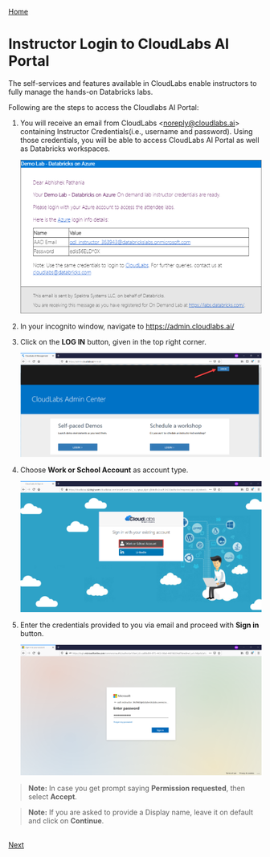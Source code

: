 [Home](./../README.md)

# Instructor Login to CloudLabs AI Portal 

The self-services and features available in CloudLabs enable instructors to fully manage the hands-on Databricks labs. 

Following are the steps to access the Cloudlabs AI Portal:

1. You will receive an email from CloudLabs <<noreply@cloudlabs.ai>> containing Instructor Credentials(i.e., username and password). Using those credentials, you will be able to access CloudLabs AI Portal as well as Databricks workspaces.

   <kbd> ![](media/image0.png) </kbd>

2. In your incognito window, navigate to https://admin.cloudlabs.ai/

3. Click on the **LOG IN** button, given in the top right corner.

    <kbd> ![](media/image1.png) </kbd>

4. Choose **Work or School Account** as account type.
    
    <kbd> ![](media/image2.png) </kbd>
    
5. Enter the credentials provided to you via email and proceed with **Sign in** button.

    <kbd> ![](media/image3.png) </kbd>

> **Note:** In case you get prompt saying **Permission requested**, then select **Accept**.

> **Note:** If you are asked to provide a Display name, leave it on default and click on **Continue**.
 
&nbsp;&nbsp;&nbsp;&nbsp;&nbsp;&nbsp;&nbsp;&nbsp;&nbsp;&nbsp;&nbsp;&nbsp;&nbsp;&nbsp;&nbsp;&nbsp;&nbsp;&nbsp;&nbsp;&nbsp;&nbsp;&nbsp;&nbsp;&nbsp;&nbsp;&nbsp;&nbsp;&nbsp;&nbsp;&nbsp;&nbsp;&nbsp;&nbsp;&nbsp;&nbsp;&nbsp;&nbsp;&nbsp;&nbsp;&nbsp;&nbsp;&nbsp;&nbsp;&nbsp;&nbsp;&nbsp;&nbsp;&nbsp;&nbsp;&nbsp;&nbsp;&nbsp;&nbsp;&nbsp;&nbsp;&nbsp;&nbsp;&nbsp;&nbsp;&nbsp;&nbsp;&nbsp;&nbsp;&nbsp;&nbsp;&nbsp;&nbsp;&nbsp;&nbsp;&nbsp;&nbsp;&nbsp;&nbsp;&nbsp;&nbsp;&nbsp;&nbsp;&nbsp;&nbsp;&nbsp;&nbsp;&nbsp;&nbsp;&nbsp;&nbsp;&nbsp;&nbsp;&nbsp;&nbsp;&nbsp;&nbsp;&nbsp;&nbsp;&nbsp;&nbsp;&nbsp;&nbsp;&nbsp;&nbsp;&nbsp;&nbsp;&nbsp;&nbsp;&nbsp;&nbsp;&nbsp;&nbsp;&nbsp;&nbsp;&nbsp;&nbsp;&nbsp;&nbsp;&nbsp;&nbsp;&nbsp;&nbsp;&nbsp;&nbsp;&nbsp;&nbsp;&nbsp;&nbsp;&nbsp;&nbsp;&nbsp;&nbsp;&nbsp;[Next](./Manage-On-Demand-Labs-readme.md) 
